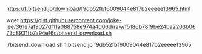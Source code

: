 https://1.bitsend.jp/download/f9db52fbf6009044e817b2eeeee13965.html

wget https://gist.githubusercontent.com/joke-lee/361e7af9027df11a088758e974a4d06d/raw/f5186b78f9be24ba2203b0673c8931fb7a94e16c/bitsend_download.sh

./bitsend_download.sh 1.bitsend.jp f9db52fbf6009044e817b2eeeee13965
